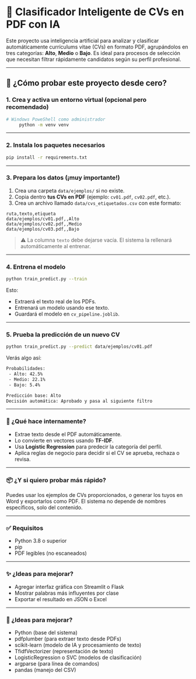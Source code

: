 
# 🧠 Clasificador Inteligente de CVs en PDF con IA

Este proyecto usa inteligencia artificial para analizar y clasificar automáticamente currículums vitae (CVs) en formato PDF, agrupándolos en tres categorías: **Alto**, **Medio** o **Bajo**. Es ideal para procesos de selección que necesitan filtrar rápidamente candidatos según su perfil profesional.

---

## 🚀 ¿Cómo probar este proyecto desde cero?

### 1. Crea y activa un entorno virtual (opcional pero recomendado)

```bash
# Windows PoweShell como administrador
     python -m venv venv
```

---

### 2. Instala los paquetes necesarios

```bash
pip install -r requirements.txt
```

---

### 3. Prepara los datos (¡muy importante!)

1. Crea una carpeta `data/ejemplos/` si no existe.
2. Copia dentro **tus CVs en PDF** (ejemplo: `cv01.pdf`, `cv02.pdf`, etc.).
3. Crea un archivo llamado `data/cvs_etiquetados.csv` con este formato:

```csv
ruta,texto,etiqueta
data/ejemplos/cv01.pdf,,Alto
data/ejemplos/cv02.pdf,,Medio
data/ejemplos/cv03.pdf,,Bajo
```

> ⚠️ La columna `texto` debe dejarse vacía. El sistema la rellenará automáticamente al entrenar.

---

### 4. Entrena el modelo

```bash
python train_predict.py --train
```

Esto:

* Extraerá el texto real de los PDFs.
* Entrenará un modelo usando ese texto.
* Guardará el modelo en `cv_pipeline.joblib`.

---

### 5. Prueba la predicción de un nuevo CV 

```bash
python train_predict.py --predict data/ejemplos/cv01.pdf
```

Verás algo así:

```txt
Probabilidades:
 - Alto: 42.5%
 - Medio: 22.1%
 - Bajo: 5.4%

Predicción base: Alto
Decisión automática: Aprobado y pasa al siguiente filtro
```

---

### 🧪 ¿Qué hace internamente?

* Extrae texto desde el PDF automáticamente.
* Lo convierte en vectores usando **TF-IDF**.
* Usa **Logistic Regression** para predecir la categoría del perfil.
* Aplica reglas de negocio para decidir si el CV se aprueba, rechaza o revisa.

---

### 📦 ¿Y si quiero probar más rápido?

Puedes usar los ejemplos de CVs proporcionados, o generar los tuyos en Word y exportarlos como PDF. El sistema no depende de nombres específicos, solo del contenido.

---

### ✅ Requisitos

* Python 3.8 o superior
* pip
* PDF legibles (no escaneados)

---

### ✨ ¿Ideas para mejorar?

* Agregar interfaz gráfica con Streamlit o Flask
* Mostrar palabras más influyentes por clase
* Exportar el resultado en JSON o Excel

---

### 🧩 ¿Ideas para mejorar?
* Python (base del sistema)
* pdfplumber (para extraer texto desde PDFs)
* scikit-learn (modelo de IA y procesamiento de texto)
* TfidfVectorizer (representación de texto)
* LogisticRegression o SVC (modelos de clasificación)
* argparse (para línea de comandos)
* pandas (manejo del CSV)
